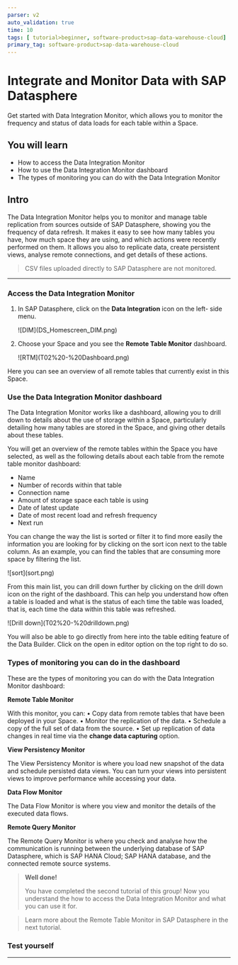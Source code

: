 ```yaml
---
parser: v2
auto_validation: true
time: 10
tags: [ tutorial>beginner, software-product>sap-data-warehouse-cloud]
primary_tag: software-product>sap-data-warehouse-cloud
---
```



# Integrate and Monitor Data with SAP Datasphere
<!-- description --> Get started with Data Integration Monitor, which allows you to monitor the frequency and status of data loads for each table within a Space.

## You will learn
- How to access the Data Integration Monitor
- How to use the Data Integration Monitor dashboard
- The types of monitoring you can do with the Data Integration Monitor


## Intro
The Data Integration Monitor helps you to monitor and manage table replication from sources outside of SAP Datasphere, showing you the frequency of data refresh. It makes it easy to see how many tables you have, how much space they are using, and which actions were recently performed on them. It allows you also to replicate data, create persistent views, analyse remote connections, and get details of these actions.

> CSV files uploaded directly to SAP Datasphere are not monitored.


---

### Access the Data Integration Monitor 


1.	In SAP Datasphere, click on the **Data Integration** icon on the left- side menu.

    <!-- border -->![DIM](DS_Homescreen_DIM.png)

2.	Choose your Space and you see the **Remote Table Monitor** dashboard.

    <!-- border -->![RTM](T02%20-%20Dashboard.png)

Here you can see an overview of all remote tables that currently exist in this Space.


### Use the Data Integration Monitor dashboard


The Data Integration Monitor works like a dashboard, allowing you to drill down to details about the use of storage within a Space, particularly detailing how many tables are stored in the Space, and giving other details about these tables.

You will get an overview of the remote tables within the Space you have selected, as well as the following details about each table from the remote table monitor dashboard:

- Name
- Number of records within that table
- Connection name
- Amount of storage space each table is using
- Date of latest update
- Date of most recent load and refresh frequency
- Next run


You can change the way the list is sorted or filter it to find more easily the information you are looking for by clicking on the sort icon next to the table column. As an example, you can find the tables that are consuming more space by filtering the list.

  <!-- border -->![sort](sort.png)

From this main list, you can drill down further by clicking on the drill down icon on the right of the dashboard. This can help you understand how often a table is loaded and what is the status of each time the table was loaded, that is, each time the data within this table was refreshed.

  <!-- border -->![Drill down](T02%20-%20drilldown.png)

You will also be able to go directly from here into the table editing feature of the Data Builder. Click on the open in editor option on the top right to do so.




### Types of monitoring you can do in the dashboard


These are the types of monitoring you can do with the Data Integration Monitor dashboard:

**Remote Table Monitor**

With this monitor, you can:
•	Copy data from remote tables that have been deployed in your Space.
•	Monitor the replication of the data.
•	Schedule a copy of the full set of data from the source.
•	Set up replication of data changes in real time via the **change data capturing** option.



**View Persistency Monitor**

The View Persistency Monitor is where you load new snapshot of the data and schedule persisted data views. You can turn your views into persistent views to improve performance while accessing your data.



**Data Flow Monitor**

The Data Flow Monitor is where you view and monitor the details of the executed data flows.



**Remote Query Monitor**

The Remote Query Monitor is where you check and analyse how the communication is running between the underlying database of SAP Datasphere, which is SAP HANA Cloud; SAP HANA database, and the connected remote source systems.



> **Well done!**
>
> You have completed the second tutorial of this group! Now you understand the how to access the Data Integration Monitor and what you can use it for.

> Learn more about the Remote Table Monitor in SAP Datasphere in the next tutorial.



### Test yourself









---
